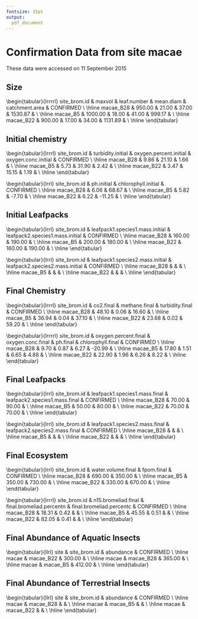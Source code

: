 ```yaml
---
fontsize: 15pt
output:
  pdf_document
---
```




# Confirmation Data from site **macae**

These data were accessed on 11 September 2015

## Size

\begin{tabular}{lrrrrl}
 site\_brom.id & maxvol & leaf.number & mean.diam & catchment.area & CONFIRMED \\ 
  \hline macae\_B28 & 950.00 & 21.00 & 37.00 & 1530.87 &      \\ 
   \hline
macae\_B5 & 1000.00 & 18.00 & 41.00 & 999.17 &      \\ 
   \hline
macae\_B22 & 900.00 & 17.00 & 34.00 & 1131.89 &      \\ 
   \hline
\end{tabular}


## Initial chemistry

\begin{tabular}{lrrrl}
 site\_brom.id & turbidity.initial & oxygen.percent.initial & oxygen.conc.initial & CONFIRMED \\ 
  \hline macae\_B28 & 9.86 & 21.10 & 1.66 &      \\ 
   \hline
macae\_B5 & 5.73 & 31.90 & 2.42 &      \\ 
   \hline
macae\_B22 & 3.47 & 15.15 & 1.19 &      \\ 
   \hline
\end{tabular}


\begin{tabular}{lrrl}
 site\_brom.id & ph.initial & chlorophyll.initial & CONFIRMED \\ 
  \hline macae\_B28 & 6.06 & 68.67 &      \\ 
   \hline
macae\_B5 & 5.82 & -7.70 &      \\ 
   \hline
macae\_B22 & 6.22 & -11.25 &      \\ 
   \hline
\end{tabular}

## Initial Leafpacks
\begin{tabular}{lrrl}
 site\_brom.id & leafpack1.species1.mass.initial & leafpack2.species1.mass.initial & CONFIRMED \\ 
  \hline macae\_B28 & 160.00 & 190.00 &      \\ 
   \hline
macae\_B5 & 200.00 & 180.00 &      \\ 
   \hline
macae\_B22 & 160.00 & 190.00 &      \\ 
   \hline
\end{tabular}

\begin{tabular}{lrrl}
 site\_brom.id & leafpack1.species2.mass.initial & leafpack2.species2.mass.initial & CONFIRMED \\ 
  \hline macae\_B28 &  &  &      \\ 
   \hline
macae\_B5 &  &  &      \\ 
   \hline
macae\_B22 &  &  &      \\ 
   \hline
\end{tabular}

## Final Chemistry
\begin{tabular}{lrrrl}
 site\_brom.id & co2.final & methane.final & turbidity.final & CONFIRMED \\ 
  \hline macae\_B28 & 48.10 & 0.06 & 16.60 &      \\ 
   \hline
macae\_B5 & 36.94 & 0.04 & 37.10 &      \\ 
   \hline
macae\_B22 & 23.68 & 0.02 & 59.20 &      \\ 
   \hline
\end{tabular}


\begin{tabular}{lrrrrl}
 site\_brom.id & oxygen.percent.final & oxygen.conc.final & ph.final & chlorophyll.final & CONFIRMED \\ 
  \hline macae\_B28 & 9.70 & 0.87 & 6.27 & -20.99 &      \\ 
   \hline
macae\_B5 & 17.80 & 1.51 & 6.65 & 4.88 &      \\ 
   \hline
macae\_B22 & 22.90 & 1.96 & 6.26 & 8.22 &      \\ 
   \hline
\end{tabular}

## Final Leafpacks
\begin{tabular}{lrrl}
 site\_brom.id & leafpack1.species1.mass.final & leafpack2.species1.mass.final & CONFIRMED \\ 
  \hline macae\_B28 & 70.00 & 90.00 &      \\ 
   \hline
macae\_B5 & 50.00 & 80.00 &      \\ 
   \hline
macae\_B22 & 70.00 & 70.00 &      \\ 
   \hline
\end{tabular}

\begin{tabular}{lrrl}
 site\_brom.id & leafpack1.species2.mass.final & leafpack2.species2.mass.final & CONFIRMED \\ 
  \hline macae\_B28 &  &  &      \\ 
   \hline
macae\_B5 &  &  &      \\ 
   \hline
macae\_B22 &  &  &      \\ 
   \hline
\end{tabular}

## Final Ecosystem
\begin{tabular}{lrrl}
 site\_brom.id & water.volume.final & fpom.final & CONFIRMED \\ 
  \hline macae\_B28 & 690.00 & 350.00 &      \\ 
   \hline
macae\_B5 & 350.00 & 730.00 &      \\ 
   \hline
macae\_B22 & 330.00 & 670.00 &      \\ 
   \hline
\end{tabular}

\begin{tabular}{lrrrl}
 site\_brom.id & n15.bromeliad.final & final.bromeliad.percentn & final.bromeliad.percentc & CONFIRMED \\ 
  \hline macae\_B28 & 18.31 & 0.42 &  &      \\ 
   \hline
macae\_B5 & 45.55 & 0.51 &  &      \\ 
   \hline
macae\_B22 & 82.05 & 0.41 &  &      \\ 
   \hline
\end{tabular}

## Final Abundance of Aquatic Insects

\begin{tabular}{llrl}
 site & site\_brom.id & abundance & CONFIRMED \\ 
  \hline macae & macae\_B22 & 300.00 &      \\ 
   \hline
macae & macae\_B28 & 365.00 &      \\ 
   \hline
macae & macae\_B5 & 412.00 &      \\ 
   \hline
\end{tabular}

## Final Abundance of Terrestrial Insects
\begin{tabular}{llrl}
 site & site\_brom.id & abundance & CONFIRMED \\ 
  \hline macae & macae\_B28 &  &      \\ 
   \hline
macae & macae\_B5 &  &      \\ 
   \hline
macae & macae\_B22 &  &      \\ 
   \hline
\end{tabular}
